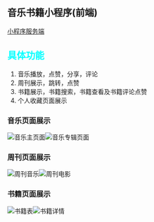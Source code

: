 
## 音乐书籍小程序(前端)

[小程序服务端](https://github.com/YuanWenLai/wc_server)



## <font color=#00ffff>具体功能</font>
1. 音乐播放，点赞，分享，评论
2. 周刊展示，跳转，点赞
3. 书籍展示，书籍搜索，书籍查看及书籍评论点赞 
4. 个人收藏页面展示 

### 音乐页面展示

![音乐主页面](https://raw.githubusercontent.com/YuanWenLai/myImg/master/wc1-1.png)![音乐专辑页面](https://raw.githubusercontent.com/YuanWenLai/myImg/master/we1-2.png)

### 周刊页面展示
![周刊音乐](https://raw.githubusercontent.com/YuanWenLai/myImg/master/wc2-1.png)![周刊电影](https://raw.githubusercontent.com/YuanWenLai/myImg/master/wc2-2.png)

### 书籍页面展示

![书籍表](https://raw.githubusercontent.com/YuanWenLai/myImg/master/wc3-1.png)![书籍详情](https://raw.githubusercontent.com/YuanWenLai/myImg/master/wc3-2.png)